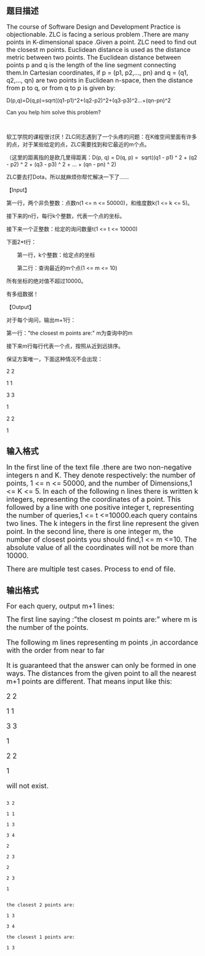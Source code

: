 ## 题目描述

<p><span style="font-size: medium">The course of Software Design and Development Practice is objectionable. ZLC is facing a serious problem .There are many points in K-dimensional space .Given a point. ZLC need to find out the closest m points. Euclidean distance is used as the distance metric between two points. The Euclidean distance between points p and q is the length of the line segment connecting them.In Cartesian coordinates, if p = (p1, p2,..., pn) and q = (q1, q2,..., qn) are two points in Euclidean n-space, then the distance from p to q, or from q to p is given by:<br>
   D(p,q)=D(q,p)=sqrt((q1-p1)^2+(q2-p2)^2+(q3-p3)^2…+(qn-pn)^2<br>
   Can you help him solve this problem?<br></span></p>
<p></p>
<p><span style="font-size: medium"> </span></p>
<p><br>
  软工学院的课程很讨厌！ZLC同志遇到了一个头疼的问题：在K维空间里面有许多的点，对于某些给定的点，ZLC需要找到和它最近的m个点。</p>
<p>（这里的距离指的是欧几里得距离：D(p, q) = D(q, p) =  sqrt((q1 - p1) ^ 2 + (q2 - p2) ^ 2 + (q3 - p3) ^ 2 + ... + (qn - pn) ^ 2)</p>
<p>ZLC要去打Dota，所以就麻烦你帮忙解决一下了……</p>
<p>【Input】</p>
<p>第一行，两个非负整数：点数n(1 <= n <= 50000)，和维度数k(1 <= k <= 5)。<br>
  接下来的n行，每行k个整数，代表一个点的坐标。<br>
  接下来一个正整数：给定的询问数量t(1 <= t <= 10000)<br>
  下面2*t行：<br>
  　　第一行，k个整数：给定点的坐标<br>
  　　第二行：查询最近的m个点(1 <= m <= 10)</p>
<p>所有坐标的绝对值不超过10000。<br>
  有多组数据！</p>
<p>【Output】</p>
<p>对于每个询问，输出m+1行：<br>
  第一行："the closest m points are:" m为查询中的m<br>
  接下来m行每行代表一个点，按照从近到远排序。</p>
<p>保证方案唯一，下面这种情况不会出现：<br>
  2 2<br>
  1 1<br>
  3 3<br>
  1<br>
  2 2<br>
  1</p>
<p></p>
<p></p>

## 输入格式

<p><font size="4">In the first line of the text file .there are two non-negative integers n and K. They denote respectively: the number of points, 1 <= n <= 50000, and the number of Dimensions,1 <= K <= 5. In each of the following n lines there is written k integers, representing the coordinates of a point. This followed by a line with one positive integer t, representing the number of queries,1 <= t <=10000.each query contains two lines. The k integers in the first line represent the given point. In the second line, there is one integer m, the number of closest points you should find,1 <= m <=10. The absolute value of all the coordinates will not be more than 10000.<br>
   There are multiple test cases. Process to end of file.<br></font></p>

## 输出格式

<p><font size="4">For each query, output m+1 lines:<br>
   The first line saying :”the closest m points are:” where m is the number of the points.<br>
   The following m lines representing m points ,in accordance with the order from near to far<br>
   It is guaranteed that the answer can only be formed in one ways. The distances from the given point to all the nearest m+1 points are different. That means input like this:<br>
   2 2<br>
   1 1<br>
   3 3<br>
   1<br>
   2 2<br>
   1<br>
   will not exist.<br></font></p>

```input1
3 2
1 1
1 3
3 4
2
2 3
2
2 3
1
```
```output1
the closest 2 points are:
1 3
3 4
the closest 1 points are:
1 3
```
